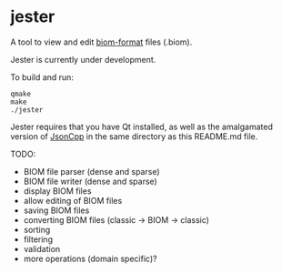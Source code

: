 jester
======

A tool to view and edit [biom-format](http://biom-format.org/) files (.biom).

Jester is currently under development.

To build and run:

```
qmake
make
./jester
```

Jester requires that you have Qt installed, as well as the amalgamated version
of [JsonCpp](http://jsoncpp.sourceforge.net/) in the same directory as this
README.md file.

TODO:

- BIOM file parser (dense and sparse)
- BIOM file writer (dense and sparse)
- display BIOM files
- allow editing of BIOM files
- saving BIOM files
- converting BIOM files (classic -> BIOM -> classic)
- sorting
- filtering
- validation
- more operations (domain specific)?
